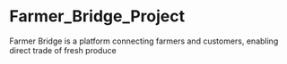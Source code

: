 # Farmer_Bridge_Project
Farmer Bridge is a platform connecting farmers and customers, enabling direct trade of fresh produce
